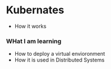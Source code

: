 # Kubernates

* How it works

### WHat I am learning 

 
* How to deploy a virtual envioronment 
* How it is used in Distributed Systems